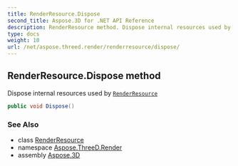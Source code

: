```yaml
---
title: RenderResource.Dispose
second_title: Aspose.3D for .NET API Reference
description: RenderResource method. Dispose internal resources used by RenderResource
type: docs
weight: 10
url: /net/aspose.threed.render/renderresource/dispose/
---
```

## RenderResource.Dispose method

Dispose internal resources used by [`RenderResource`](../)

```csharp
public void Dispose()
```

### See Also

* class [RenderResource](../)
* namespace [Aspose.ThreeD.Render](../../renderresource/)
* assembly [Aspose.3D](../../../)


